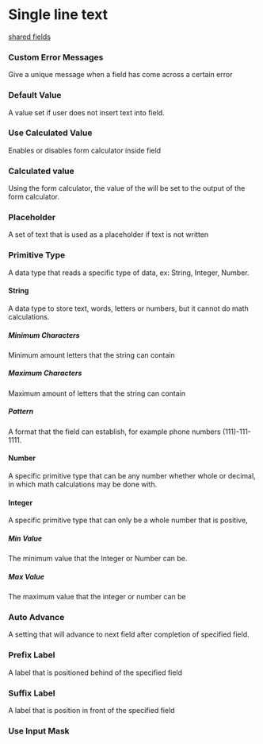 # Single line text

[shared fields](/shared-inspector-components.md ':include')

### Custom Error Messages
Give a unique message when a field has come across a certain error
### Default Value
A value set if user does not insert text into field.
### Use Calculated Value
Enables or disables form calculator inside field
### Calculated value
Using the form calculator, the value of the will be set to the output of the form calculator.
### Placeholder
A set of text that is used as a placeholder if text is not written
### Primitive Type
A data type that reads a specific type of data, ex: String, Integer, Number.
#### String
A data type to store text, words, letters or numbers, but it cannot do math calculations.
##### Minimum Characters
Minimum amount letters that the string can contain
##### Maximum Characters
Maximum amount of letters that the string can contain 
##### Pattern
A format that the field can establish, for example phone numbers (111)-111-1111.
#### Number
A specific primitive type that can be any number whether whole or decimal, in which math calculations may be done with.
#### Integer
A specific primitive type that can only be a whole number that is positive, 
##### Min Value
The minimum value that the Integer or Number can be.
##### Max Value
The maximum value that the integer or number can be
### Auto Advance
A setting that will advance to next field after completion of specified field.
### Prefix Label
A label that is positioned behind of the specified field
### Suffix Label
A label that is position in front of the specified field
### Use Input Mask

